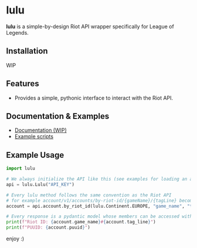 # lulu

**lulu** is a simple-by-design Riot API wrapper specifically for League of Legends.

## Installation

WIP

## Features

- Provides a simple, pythonic interface to interact with the Riot API.

## Documentation & Examples

- [Documentation (WIP)](/)
- [Example scripts](https://github.com/diodemusic/lulu/tree/master/examples)

## Example Usage

```py
import lulu

# We always initialize the API like this (see examples for loading an api key from a .env file)
api = lulu.Lulu("API_KEY")

# Every lulu method follows the same convention as the Riot API
# for example account/v1/accounts/by-riot-id/{gameName}/{tagLine} becomes the following
account = api.account.by_riot_id(lulu.Continent.EUROPE, "game_name", "tag_line")

# Every response is a pydantic model whose members can be accessed with dot notation
print(f"Riot ID: {account.game_name}#{account.tag_line}")
print(f"PUUID: {account.puuid}")
```

enjoy :)
